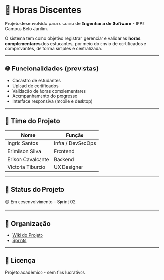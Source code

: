 # 📘 Horas Discentes

Projeto desenvolvido para o curso de **Engenharia de Software** - IFPE Campus Belo Jardim.

O sistema tem como objetivo registrar, gerenciar e validar as **horas complementares** dos estudantes, por meio do envio de certificados e comprovantes, de forma simples e centralizada.

---

## 🌐 Funcionalidades (previstas)

- Cadastro de estudantes
- Upload de certificados
- Validação de horas complementares
- Acompanhamento do progresso
- Interface responsiva (mobile e desktop)

---

## 👥 Time do Projeto

| Nome                | Função             |
|---------------------|--------------------|
| Ingrid Santos       | Infra / DevSecOps  |
| Erimilson Silva     | Frontend           |
| Erison Cavalcante   | Backend            |
| Victoria Tiburcio   | UX Designer        |

---

## 🚧 Status do Projeto

🟡 Em desenvolvimento – Sprint 02

---

## 📁 Organização

- [Wiki do Projeto](https://github.com/ifpebj-ti/horas-discentes/wiki)
- [Sprints](https://github.com/ifpebj-ti/horas-discentes/wiki)

---

## 📄 Licença

Projeto acadêmico - sem fins lucrativos
